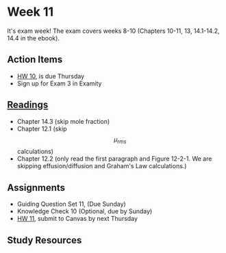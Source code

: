 # Week 11

It's exam week!  The exam covers weeks 8-10 (Chapters 10-11, 13, 14.1-14.2, 14.4 in the ebook). 

## Action Items
* [HW 10](https://genchem.science.psu.edu/homework-10-houck), is due Thursday
* Sign up for Exam 3 in Examity


## [Readings](https://genchem.science.psu.edu)
* Chapter 14.3 (skip mole fraction)
* Chapter 12.1 (skip $$\mu_{rms}$$ calculations)
* Chapter 12.2 (only read the first paragraph and Figure  12-2-1. We are skipping effusion/diffusion and Graham's Law calculations.)


## Assignments

- Guiding Question Set 11, (Due Sunday)
- Knowledge Check 10 (Optional, due by Sunday)
- [HW 11](https://genchem.science.psu.edu/homework-11-wc), submit to Canvas by next Thursday


## Study Resources

